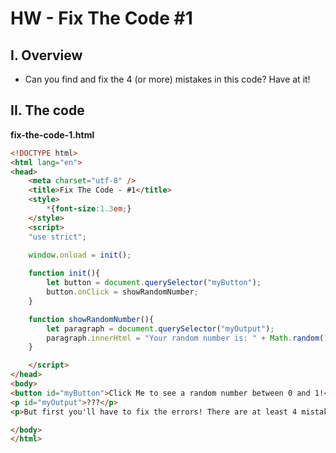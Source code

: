 # HW - Fix The Code #1

## I. Overview
- Can you find and fix the 4 (or more) mistakes in this code? Have at it!

## II. The code

**fix-the-code-1.html**

```html
<!DOCTYPE html>
<html lang="en">
<head>
	<meta charset="utf-8" />
	<title>Fix The Code - #1</title>
	<style>
		*{font-size:1.3em;}
	</style>
	<script>
	"use strict";

	window.onload = init();
	
	function init(){
		let button = document.querySelector("myButton");
		button.onClick = showRandomNumber;
	}

	function showRandomNumber(){
		let paragraph = document.querySelector("myOutput");
		paragraph.innerHtml = "Your random number is: " + Math.random();
	}

	</script>
</head>
<body>
<button id="myButton">Click Me to see a random number between 0 and 1!</button>
<p id="myOutput">???</p>
<p>But first you'll have to fix the errors! There are at least 4 mistakes in this code - can you find and fix them all - without modifying the HTML?</p>

</body>
</html>
```
